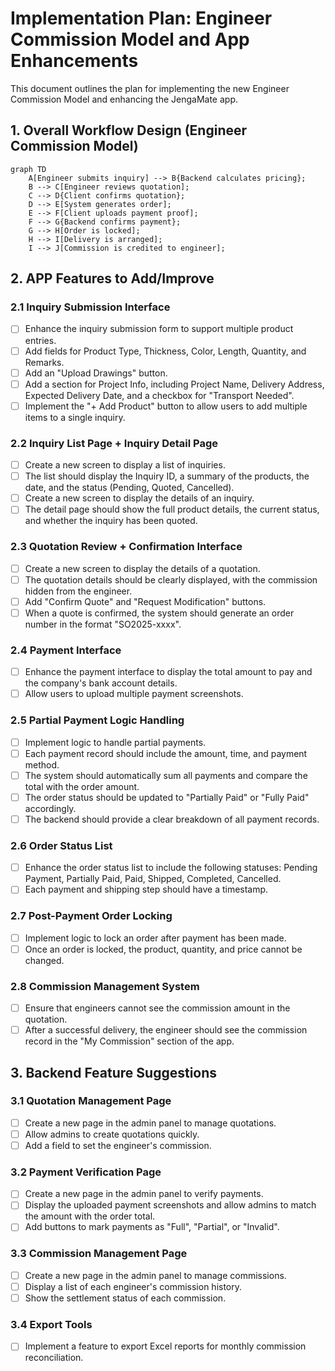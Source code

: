 # Implementation Plan: Engineer Commission Model and App Enhancements

This document outlines the plan for implementing the new Engineer Commission Model and enhancing the JengaMate app.

## 1. Overall Workflow Design (Engineer Commission Model)

```mermaid
graph TD
    A[Engineer submits inquiry] --> B{Backend calculates pricing};
    B --> C[Engineer reviews quotation];
    C --> D{Client confirms quotation};
    D --> E[System generates order];
    E --> F[Client uploads payment proof];
    F --> G{Backend confirms payment};
    G --> H[Order is locked];
    H --> I[Delivery is arranged];
    I --> J[Commission is credited to engineer];
```

## 2. APP Features to Add/Improve

### 2.1 Inquiry Submission Interface
- [ ] Enhance the inquiry submission form to support multiple product entries.
- [ ] Add fields for Product Type, Thickness, Color, Length, Quantity, and Remarks.
- [ ] Add an "Upload Drawings" button.
- [ ] Add a section for Project Info, including Project Name, Delivery Address, Expected Delivery Date, and a checkbox for "Transport Needed".
- [ ] Implement the "+ Add Product" button to allow users to add multiple items to a single inquiry.

### 2.2 Inquiry List Page + Inquiry Detail Page
- [ ] Create a new screen to display a list of inquiries.
- [ ] The list should display the Inquiry ID, a summary of the products, the date, and the status (Pending, Quoted, Cancelled).
- [ ] Create a new screen to display the details of an inquiry.
- [ ] The detail page should show the full product details, the current status, and whether the inquiry has been quoted.

### 2.3 Quotation Review + Confirmation Interface
- [ ] Create a new screen to display the details of a quotation.
- [ ] The quotation details should be clearly displayed, with the commission hidden from the engineer.
- [ ] Add "Confirm Quote" and "Request Modification" buttons.
- [ ] When a quote is confirmed, the system should generate an order number in the format "SO2025-xxxx".

### 2.4 Payment Interface
- [ ] Enhance the payment interface to display the total amount to pay and the company's bank account details.
- [ ] Allow users to upload multiple payment screenshots.

### 2.5 Partial Payment Logic Handling
- [ ] Implement logic to handle partial payments.
- [ ] Each payment record should include the amount, time, and payment method.
- [ ] The system should automatically sum all payments and compare the total with the order amount.
- [ ] The order status should be updated to "Partially Paid" or "Fully Paid" accordingly.
- [ ] The backend should provide a clear breakdown of all payment records.

### 2.6 Order Status List
- [ ] Enhance the order status list to include the following statuses: Pending Payment, Partially Paid, Paid, Shipped, Completed, Cancelled.
- [ ] Each payment and shipping step should have a timestamp.

### 2.7 Post-Payment Order Locking
- [ ] Implement logic to lock an order after payment has been made.
- [ ] Once an order is locked, the product, quantity, and price cannot be changed.

### 2.8 Commission Management System
- [ ] Ensure that engineers cannot see the commission amount in the quotation.
- [ ] After a successful delivery, the engineer should see the commission record in the "My Commission" section of the app.

## 3. Backend Feature Suggestions

### 3.1 Quotation Management Page
- [ ] Create a new page in the admin panel to manage quotations.
- [ ] Allow admins to create quotations quickly.
- [ ] Add a field to set the engineer's commission.

### 3.2 Payment Verification Page
- [ ] Create a new page in the admin panel to verify payments.
- [ ] Display the uploaded payment screenshots and allow admins to match the amount with the order total.
- [ ] Add buttons to mark payments as "Full", "Partial", or "Invalid".

### 3.3 Commission Management Page
- [ ] Create a new page in the admin panel to manage commissions.
- [ ] Display a list of each engineer's commission history.
- [ ] Show the settlement status of each commission.

### 3.4 Export Tools
- [ ] Implement a feature to export Excel reports for monthly commission reconciliation.